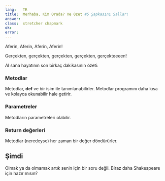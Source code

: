 ```yaml
---
lang:   TR
title:  Merhaba, Kim Orada? Ve Özet #5 Şapkasını Sallar!
answer:
class:  stretcher chapmark
ok:
error:
---
```


Aferin, Aferin, Aferin, Aferin!

Gerçekten, gerçekten, gerçekten, gerçekten, gerçekteeeen!

Al sana hayatının son birkaç dakikasının özeti:

### Metodlar
Metodlar, __def__ ve bir isim ile tanımlanabilirler. Metodlar programını daha kısa ve
kolayca okunabilir hale getirir.

### Parametreler
Metodların parametreleri olabilir.

### Return değerleri
Metodlar (neredeyse) her zaman bir değer döndürürler.

## Şimdi
Olmak ya da olmamak artık senin için bir soru değil. Biraz daha Shakespeare için hazır mısın?
